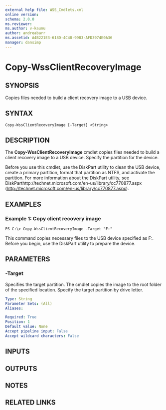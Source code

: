```yaml
---
external help file: WSS_Cmdlets.xml
online version: 
schema: 2.0.0
ms.reviewer:
ms.author: v-kaunu
author: andreabarr
ms.assetid: A4B221E3-618D-4C48-9983-AFD3974E0A36
manager: dansimp
---
```


# Copy-WssClientRecoveryImage

## SYNOPSIS
Copies files needed to build a client recovery image to a USB device.

## SYNTAX

```
Copy-WssClientRecoveryImage [-Target] <String>
```

## DESCRIPTION
The **Copy-WssClientRecoveryImage** cmdlet copies files needed to build a client recovery image to a USB device.
Specify the partition for the device.

Before you use this cmdlet, use the DiskPart utility to clean the USB device, create a primary partition, format that partition as NTFS, and activate the partition.
For more information about the DiskPart utility, see DiskParthttp://technet.microsoft.com/en-us/library/cc770877.aspx (http://technet.microsoft.com/en-us/library/cc770877.aspx).

## EXAMPLES

### Example 1: Copy client recovery image
```
PS C:\> Copy-WssClientRecoveryImage -Target "F:"
```

This command copies necessary files to the USB device specified as F:.
Before you begin, use the DiskPart utility to prepare the device.

## PARAMETERS

### -Target
Specifies the target partition.
The cmdlet copies the image to the root folder of the specified location.
Specify the target partition by drive letter.

```yaml
Type: String
Parameter Sets: (All)
Aliases: 

Required: True
Position: 1
Default value: None
Accept pipeline input: False
Accept wildcard characters: False
```

## INPUTS

## OUTPUTS

## NOTES

## RELATED LINKS

